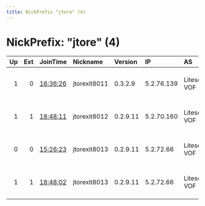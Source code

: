 ```yaml
---
title: NickPrefix "jtore" (4)
---
```


# NickPrefix: "jtore" (4)

|   Up |   Ext | JoinTime                                                                                   | Nickname     | Version   | IP         | AS             | CC   |   ORp |   Dirp | OS    | Contact                                 |   eFamMembers |
|-----:|------:|:-------------------------------------------------------------------------------------------|:-------------|:----------|:-----------|:---------------|:-----|------:|-------:|:------|:----------------------------------------|--------------:|
|    1 |     0 | [16:36:26](https://atlas.torproject.org/#details/B6DFAE0E7AE7092FD28C4612ED14DCA1F05B430D) | jtorexit8011 | 0.3.2.9   | 5.2.76.139 | Liteserver VOF | nl   |  9001 |   9101 | Linux | mario &lt;torsupport .AT. jonny .DOT.   |             1 |
|    1 |     1 | [18:48:11](https://atlas.torproject.org/#details/6ECE6EBF0A9479DD3A4320D0F042EA75EC99F77C) | jtorexit8012 | 0.2.9.11  | 5.2.70.160 | Liteserver VOF | nl   |  9001 |   9011 | Linux | mario &lt;torsupport .AT. jonny .DOT.   |             1 |
|    0 |     0 | [15:26:23](https://atlas.torproject.org/#details/D4633A8FCA6BDE91E8887A58187981A35768ED46) | jtorexit8013 | 0.2.9.11  | 5.2.72.66  | Liteserver VOF | nl   |  9001 |   9011 | Linux | mario &lt;tor .AT. jonny .DOT. mobi&gt; |             1 |
|    1 |     1 | [18:48:02](https://atlas.torproject.org/#details/D38E494952325BE0E26A8111434921AC099349E0) | jtorexit8013 | 0.2.9.11  | 5.2.72.66  | Liteserver VOF | nl   |  9001 |   9011 | Linux | mario &lt;torsupport .AT. jonny .DOT.   |             1 |
